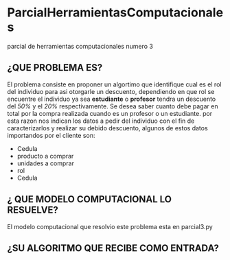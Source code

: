 # ParcialHerramientasComputacionales
parcial de herramientas computacionales numero 3
## ¿QUE PROBLEMA ES?
El problema consiste en proponer un algortimo que identifique cual es el rol del individuo para asi otorgarle un descuento, dependiendo en que rol se encuentre el individuo ya sea **estudiante** o **profesor** tendra un descuento del _50%_ y el _20%_ respectivamente.
Se desea saber cuanto debe pagar en total por la compra realizada cuando es un profesor o un estudiante. por esta razon nos indican los datos a pedir del individuo con el fin de caracterizarlos y realizar su debido descuento, algunos de estos datos importandos por el cliente son:
* Cedula
* producto a comprar
* unidades a comprar
* rol 
* Cedula

## ¿ QUE MODELO COMPUTACIONAL LO RESUELVE?
El modelo computacional que resolvio este problema esta en parcial3.py
## ¿SU ALGORITMO QUE RECIBE COMO ENTRADA?


